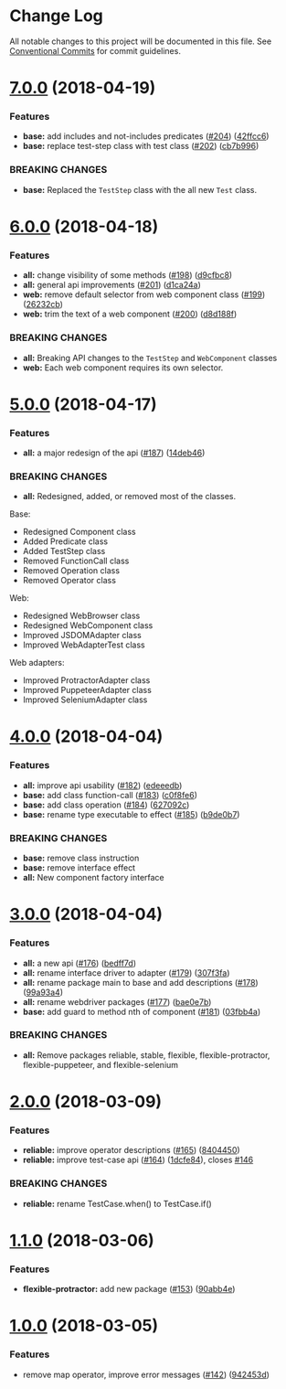 # Change Log

All notable changes to this project will be documented in this file.
See [Conventional Commits](https://conventionalcommits.org) for commit guidelines.

<a name="7.0.0"></a>
# [7.0.0](https://github.com/clebert/pageobject/compare/v6.0.0...v7.0.0) (2018-04-19)


### Features

* **base:** add includes and not-includes predicates ([#204](https://github.com/clebert/pageobject/issues/204)) ([42ffcc6](https://github.com/clebert/pageobject/commit/42ffcc6))
* **base:** replace test-step class with test class ([#202](https://github.com/clebert/pageobject/issues/202)) ([cb7b996](https://github.com/clebert/pageobject/commit/cb7b996))


### BREAKING CHANGES

* **base:** Replaced the `TestStep` class with the all new `Test` class.




<a name="6.0.0"></a>
# [6.0.0](https://github.com/clebert/pageobject/compare/v5.0.0...v6.0.0) (2018-04-18)


### Features

* **all:** change visibility of some methods ([#198](https://github.com/clebert/pageobject/issues/198)) ([d9cfbc8](https://github.com/clebert/pageobject/commit/d9cfbc8))
* **all:** general api improvements ([#201](https://github.com/clebert/pageobject/issues/201)) ([d1ca24a](https://github.com/clebert/pageobject/commit/d1ca24a))
* **web:** remove default selector from web component class ([#199](https://github.com/clebert/pageobject/issues/199)) ([26232cb](https://github.com/clebert/pageobject/commit/26232cb))
* **web:** trim the text of a web component ([#200](https://github.com/clebert/pageobject/issues/200)) ([d8d188f](https://github.com/clebert/pageobject/commit/d8d188f))


### BREAKING CHANGES

* **all:** Breaking API changes to the `TestStep` and `WebComponent` classes
* **web:** Each web component requires its own selector.




<a name="5.0.0"></a>
# [5.0.0](https://github.com/clebert/pageobject/compare/v4.0.0...v5.0.0) (2018-04-17)


### Features

* **all:** a major redesign of the api ([#187](https://github.com/clebert/pageobject/issues/187)) ([14deb46](https://github.com/clebert/pageobject/commit/14deb46))


### BREAKING CHANGES

* **all:** Redesigned, added, or removed most of the classes.

Base:
- Redesigned Component class
- Added Predicate class
- Added TestStep class
- Removed FunctionCall class
- Removed Operation class
- Removed Operator class

Web:
- Redesigned WebBrowser class
- Redesigned WebComponent class
- Improved JSDOMAdapter class
- Improved WebAdapterTest class

Web adapters:
- Improved ProtractorAdapter class
- Improved PuppeteerAdapter class
- Improved SeleniumAdapter class




<a name="4.0.0"></a>
# [4.0.0](https://github.com/clebert/pageobject/compare/v3.0.0...v4.0.0) (2018-04-04)


### Features

* **all:** improve api usability ([#182](https://github.com/clebert/pageobject/issues/182)) ([edeeedb](https://github.com/clebert/pageobject/commit/edeeedb))
* **base:** add class function-call ([#183](https://github.com/clebert/pageobject/issues/183)) ([c0f8fe6](https://github.com/clebert/pageobject/commit/c0f8fe6))
* **base:** add class operation ([#184](https://github.com/clebert/pageobject/issues/184)) ([627092c](https://github.com/clebert/pageobject/commit/627092c))
* **base:** rename type executable to effect ([#185](https://github.com/clebert/pageobject/issues/185)) ([b9de0b7](https://github.com/clebert/pageobject/commit/b9de0b7))


### BREAKING CHANGES

* **base:** remove class instruction
* **base:** remove interface effect
* **all:** New component factory interface




<a name="3.0.0"></a>
# [3.0.0](https://github.com/clebert/pageobject/compare/v2.0.0...v3.0.0) (2018-04-04)


### Features

* **all:** a new api ([#176](https://github.com/clebert/pageobject/issues/176)) ([bedff7d](https://github.com/clebert/pageobject/commit/bedff7d))
* **all:** rename interface driver to adapter ([#179](https://github.com/clebert/pageobject/issues/179)) ([307f3fa](https://github.com/clebert/pageobject/commit/307f3fa))
* **all:** rename package main to base and add descriptions ([#178](https://github.com/clebert/pageobject/issues/178)) ([99a93a4](https://github.com/clebert/pageobject/commit/99a93a4))
* **all:** rename webdriver packages ([#177](https://github.com/clebert/pageobject/issues/177)) ([bae0e7b](https://github.com/clebert/pageobject/commit/bae0e7b))
* **base:** add guard to method nth of component ([#181](https://github.com/clebert/pageobject/issues/181)) ([03fbb4a](https://github.com/clebert/pageobject/commit/03fbb4a))


### BREAKING CHANGES

* **all:** Remove packages reliable, stable, flexible, flexible-protractor, flexible-puppeteer, and flexible-selenium




<a name="2.0.0"></a>
# [2.0.0](https://github.com/clebert/pageobject/compare/v1.1.0...v2.0.0) (2018-03-09)


### Features

* **reliable:** improve operator descriptions ([#165](https://github.com/clebert/pageobject/issues/165)) ([8404450](https://github.com/clebert/pageobject/commit/8404450))
* **reliable:** improve test-case api ([#164](https://github.com/clebert/pageobject/issues/164)) ([1dcfe84](https://github.com/clebert/pageobject/commit/1dcfe84)), closes [#146](https://github.com/clebert/pageobject/issues/146)


### BREAKING CHANGES

* **reliable:** rename TestCase.when() to TestCase.if()




<a name="1.1.0"></a>
# [1.1.0](https://github.com/clebert/pageobject/compare/v1.0.0...v1.1.0) (2018-03-06)


### Features

* **flexible-protractor:** add new package ([#153](https://github.com/clebert/pageobject/issues/153)) ([90abb4e](https://github.com/clebert/pageobject/commit/90abb4e))




<a name="1.0.0"></a>
# [1.0.0](https://github.com/clebert/pageobject/compare/v1.0.0-beta-10...v1.0.0) (2018-03-05)


### Features

* remove map operator, improve error messages ([#142](https://github.com/clebert/pageobject/issues/142)) ([942453d](https://github.com/clebert/pageobject/commit/942453d))
